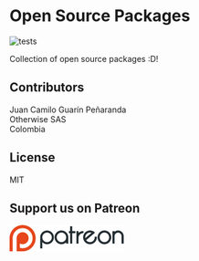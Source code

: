 # Open Source Packages
![tests](https://travis-ci.com/owsas/opensource.svg?branch=master)

Collection of open source packages :D!

## Contributors
Juan Camilo Guarín Peñaranda  
Otherwise SAS   
Colombia  

## License
MIT

## Support us on Patreon
[![patreon](./repo/patreon.png)](https://patreon.com/owsas)